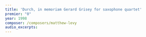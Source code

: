 ```yaml
---
title: 'Durch, in memoriam Gerard Grisey for saxophone quartet'
premier: "0"
year: 1998
composer: /composers/matthew-levy
audio_excerpts: 
---
```

